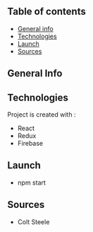 ## Table of contents
* [General info](#general-info)
* [Technologies](#technologies)
* [Launch](#launch)
* [Sources](#sources)

## General Info


## Technologies
Project is created with :
* React
* Redux
* Firebase

## Launch
* npm start

## Sources
* Colt Steele
